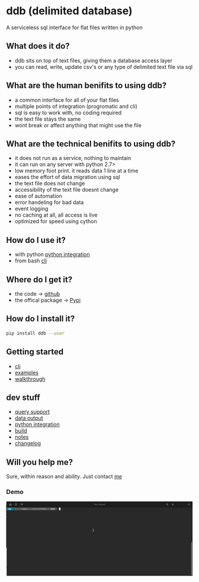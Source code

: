 # ddb (delimited database)

 A serviceless sql interface for flat files written in python


## What does it do?
- ddb sits on top of text files, giving them a database access layer
- you can read, write, update csv's or any type of delimited text file via sql


## What are the human benifits to using ddb?
- a common interface for all of your flat files
- multiple points of integration (progromatic and cli)
- sql is easy to work with, no coding required
- the text file stays the same
- wont break or affect anything that might use the file


## What are the technical benifits to using ddb?
- it does not run as a service, nothing to maintain
- it can run on any server with python 2.7>
- low memory foot print. it reads data 1 line at a time
- eases the effort of data migration using sql
- the text file does not change
- accessibility of the text file doesnt change
- ease of automation
- error handeling for bad data
- event logging
- no caching at all, all access is live
- optimized for speed using cython


## How do I use it?
- with python [python integration](data/python-integration.md)
- from bash [cli](data/cli.md)


## Where do I get it?
- the code -> [github](https://github.com/chris17453/ddb)
- the offical package -> [Pypi](https://pypi.org/project/ddb/)


## How do I install it?
```bash
pip install ddb --user
```


## Getting started
- [cli](data/cli.md)
- [examples](data/examples.md)
- [walkthrough](data/walkthrough.md)


## dev stuff
- [query support](data/query-support.md)
- [data output](data/output.md)
- [python integration](data/python-integration.md)
- [build](data/build.md)
- [notes](data/notes.md)
- [changelog](data/changelog.md)

## Will you help me?
Sure, within reason and ability. Just contact [me](mailto:chris174543@gmail.com)


### Demo
![Demo](https://raw.githubusercontent.com/chris17453/ddb/master/data/ddb-demo.gif)

